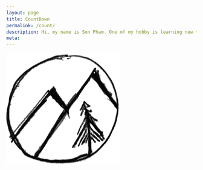 ```yaml
---
layout: page
title: CountDown
permalink: /count/
description: Hi, my name is Son Pham. One of my hobby is learning new things. I make this blog to share with you my long journey.
meta: 
---
```

<style>
.day {
  display: flex;
}

.hour-block {
  width: 20px;
  height: 30px;
  background-color: gray;
  margin-right: 1px;
}

.hour-block.passing {
  background-color: orange;
}

.hour {
  display: flex;
}

.minute-block {
  width: 5px;
  height: 20px;
  background-color: gray;
  margin-right: 1px;
}

.minute-block.passing {
  background-color: orange;
}

.minute {
  display: flex;
}

.second-block {
  width: 3px;
  height: 20px;
  background-color: gray;
  margin-right: 1px;
}

.second-block.passing {
  background-color: orange;
}

#countdown {
  display: flex;
  justify-content: center;
  align-items: center;
  flex-wrap: wrap;
}

.day-block {
  width: 10px;
  height: 10px;
  background-color: #ddd;
  margin: 1px;
}

.passed {
  background-color: lightsalmon;
}

.remaining {
  background-color: whitesmoke;
}

</style>

![Moutain Tree](https://raw.githubusercontent.com/lamegaton/lamegaton.github.io/gh-pages/_posts/notebook/assets/tree_n_mt.png#centerImg)


<div id="day" class="day">
  <!-- Blocks representing each hour -->
</div>
<br>
<div id="hour" class="hour">
  <!-- Blocks representing each minute -->
</div>
<br>
<div id="minute" class="minute">
  <!-- Blocks representing each second -->
</div>
<br>
<div id="countdown"></div>


<script>
function updateClock() {
  const currentTime = new Date();
  const currentHour = currentTime.getHours();
  const currentMinute = currentTime.getMinutes();
  const currentSecond = currentTime.getSeconds();

  updateHours(currentHour);
  updateMinutes(currentMinute);
  updateSeconds(currentSecond);
}

function updateHours(currentHour) {
  const dayContainer = document.getElementById('day');

  // Remove existing blocks
  while (dayContainer.firstChild) {
    dayContainer.firstChild.remove();
  }

  // Create new blocks
  for (let hour = 0; hour < 24; hour++) {
    const hourBlock = document.createElement('div');
    hourBlock.className = 'hour-block';

    if (hour < currentHour) {
      hourBlock.classList.add('passing');
    }

    dayContainer.appendChild(hourBlock);
  }
}

function updateMinutes(currentMinute) {
  const hourContainer = document.getElementById('hour');

  // Remove existing blocks
  while (hourContainer.firstChild) {
    hourContainer.firstChild.remove();
  }

  // Create new blocks
  for (let minute = 0; minute < 60; minute++) {
    const minuteBlock = document.createElement('div');
    minuteBlock.className = 'minute-block';

    if (minute < currentMinute) {
      minuteBlock.classList.add('passing');
    }

    hourContainer.appendChild(minuteBlock);
  }
}

function updateSeconds(currentSecond) {
  const minuteContainer = document.getElementById('minute');

  // Remove existing blocks
  while (minuteContainer.firstChild) {
    minuteContainer.firstChild.remove();
  }

  // Create new blocks
  for (let second = 0; second < 60; second++) {
    const secondBlock = document.createElement('div');
    secondBlock.className = 'second-block';

    if (second < currentSecond) {
      secondBlock.classList.add('passing');
    }

    minuteContainer.appendChild(secondBlock);
  }
}

function updateCountdown() {
  const startDate = new Date("2023-04-18");
  const endDate = new Date("2024-09-01");
  const countdownContainer = document.getElementById("countdown");
  const currentDate = new Date();

  const remainingDays = Math.ceil((endDate - currentDate) / (1000 * 60 * 60 * 24));

  countdownContainer.innerHTML = "";

  for (let i = 0; i < remainingDays; i++) {
    const dayBlock = document.createElement("div");
    dayBlock.classList.add("day-block");

    if (startDate <= currentDate) {
      dayBlock.classList.add("passed");
    } else {
      dayBlock.classList.add("remaining");
    }

    countdownContainer.appendChild(dayBlock);
    currentDate.setDate(currentDate.getDate() - 1);
  }
}

// Update clock immediately
updateClock();
setInterval(updateClock, 1000);

// Update countdown immediately
updateCountdown();
setInterval(updateCountdown, 1000);

</script>